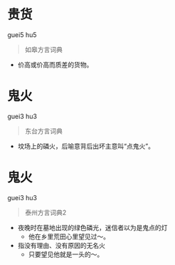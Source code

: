 # 贵货
guei5 hu5
> 如皋方言词典
- 价高或价高而质差的货物。

# 鬼火
guei3 hu3
> 东台方言词典
- 坟场上的磷火，后喻意背后出坏主意叫“点鬼火”。


# 鬼火
guei3 hu3
> 泰州方言词典2
- 夜晚时在墓地出现的绿色磷光，迷信者以为是鬼点的灯
  - 他在乡里荒田心里望见过～。
- 指没有理由、没有原因的无名火
  - 只要望见他就是一头的～。